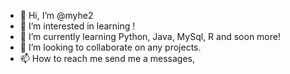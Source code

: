 - 👋 Hi, I’m @myhe2
- 👀 I’m interested in learning !
- 🌱 I’m currently learning Python, Java, MySql, R and soon more!
- 💞️ I’m looking to collaborate on any projects.
- 📫 How to reach me send me a messages,

<!---
myhe2/myhe2 is a ✨ special ✨ repository because its `README.md` (this file) appears on your GitHub profile.
You can click the Preview link to take a look at your changes.
--->
